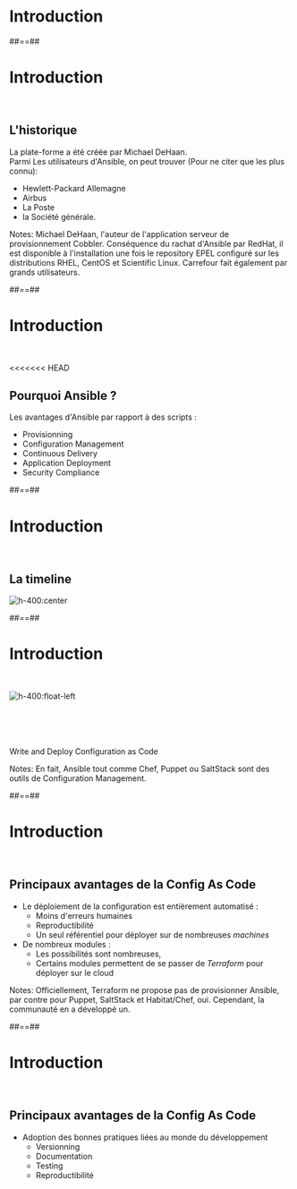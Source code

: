 <!-- .slide: class="transition bg-pink" -->

# Introduction

##==##

<!-- .slide: -->

# Introduction
<br/>

## L'historique
La plate-forme a été créée par Michael DeHaan.  
Parmi Les utilisateurs d'Ansible, on peut trouver (Pour ne citer que les plus connu):
* Hewlett-Packard Allemagne
* Airbus
* La Poste
* la Société générale. 

Notes:
Michael DeHaan, l'auteur de l'application serveur de provisionnement Cobbler.
Conséquence du rachat d'Ansible par RedHat, il est disponible à l'installation une fois le repository EPEL configuré sur les distributions RHEL, CentOS et Scientific Linux.
Carrefour fait également par grands utilisateurs.

##==##

<!-- .slide: --> 

# Introduction
<br/>

<<<<<<< HEAD
## Pourquoi Ansible ?
Les avantages d'Ansible par rapport à des scripts :
* Provisionning
* Configuration Management
* Continuous Delivery
* Application Deployment
* Security Compliance



##==##

# Introduction
<br/>

## La timeline

![h-400:center](./assets/images/timeline.png)

##==##

<!-- .slide: -->

# Introduction
<br/>

![h-400:float-left](./assets/images/ansible.png) 

<br/><br/><br/><br/>
Write and Deploy Configuration as Code

Notes:
En fait, Ansible tout comme Chef, Puppet ou SaltStack sont des outils de Configuration Management.

##==##

<!-- .slide: -->

# Introduction
<br/>

## Principaux avantages de la Config As Code
* Le déploiement de la configuration est entièrement automatisé : 
    * Moins d'erreurs humaines
    * Reproductibilité
    * Un seul référentiel pour déployer sur de nombreuses *machines*
* De nombreux modules : 
    * Les possibilités sont nombreuses,
    * Certains modules permettent de se passer de *Terraform* pour déployer sur le cloud

Notes:
Officiellement, Terraform ne propose pas de provisionner Ansible, par contre pour Puppet, SaltStack et Habitat/Chef, oui.
Cependant, la communauté en a développé un.

##==##

<!-- .slide: -->

# Introduction
<br/>

## Principaux avantages de la Config As Code
* Adoption des bonnes pratiques liées au monde du développement
    * Versionning
    * Documentation
    * Testing
    * Reproductibilité

